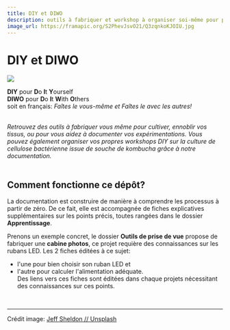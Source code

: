 ```yaml
---
title: DIY et DIWO
description: outils à fabriquer et workshop à organiser soi-même pour perfectionner sa pratique de la culture des biofabrics.
image_url: https://framapic.org/S2PhevJsvO21/Q3zqnkoKJOIU.jpg
---
```


# DIY et DIWO

![](https://framapic.org/S2PhevJsvO21/Q3zqnkoKJOIU.jpg)

**DIY** pour **D**o **I**t **Y**ourself  
**DIWO** pour **D**o **I**t **W**ith **O**thers  
soit en français: *Faîtes le vous-même  et Faîtes le avec les autres!*  
<br>

*Retrouvez des outils à fabriquer vous même pour cultiver, ennoblir vos tissus, ou pour vous aidez à documenter vos expérimentations.  Vous pouvez également organiser vos propres workshops DIY sur la culture de cellulose bactérienne issue de souche de kombucha grâce à notre documentation.*  
<br>

## Comment fonctionne ce dépôt?

La documentation est construire de manière à comprendre les processus à partir de zéro. De ce fait, elle est accompagnée de fiches explicatives supplémentaires sur les points précis, toutes rangées dans le dossier **Apprentissage**.  

Prenons un exemple concret, le dossier **Outils de prise de vue** propose de fabriquer une **cabine photos**, ce projet requière des connaissances sur les rubans LED. Les 2 fiches éditées à ce sujet:  
- l'une pour bien choisir son ruban LED et  
- l'autre pour calculer l'alimentation adéquate.  
Des liens vers ces fiches sont éditées dans chaque projets nécessitant des connaissances sur ces points. 
<br>  

____
Crédit image:  [Jeff Sheldon // Unsplash](https://unsplash.com/photos/i-MPSUmPoWE)
